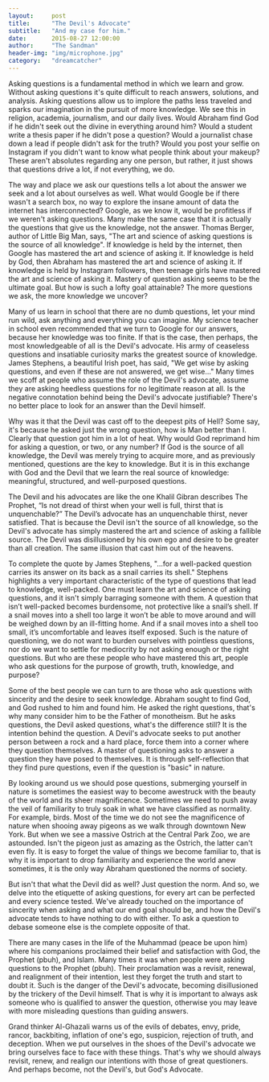 ```yaml
---
layout:     post
title:      "The Devil's Advocate"
subtitle:   "And my case for him."
date:       2015-08-27 12:00:00
author:     "The Sandman"
header-img: "img/microphone.jpg"
category:   "dreamcatcher"
---
```


<p>Asking questions is a fundamental method in which we learn and grow. Without asking questions it's quite difficult to reach answers, solutions, and analysis. Asking questions allow us to implore the paths less traveled and sparks our imagination in the pursuit of more knowledge. We see this in religion, academia, journalism, and our daily lives. Would Abraham find God if he didn't seek out the divine in everything around him? Would a student write a thesis paper if he didn't pose a question? Would a journalist chase down a lead if people didn't ask for the truth? Would you post your selfie on Instagram if you didn't want to know what people think about your makeup? These aren't absolutes regarding any one person, but rather, it just shows that questions drive a lot, if not everything, we do.</p>

<p>The way and place we ask our questions tells a lot about the answer we seek and a lot about ourselves as well. What would Google be if there wasn't a search box, no way to explore the insane amount of data the internet has interconnected? Google, as we know it, would be profitless if we weren't asking questions. Many make the same case that it is actually the questions that give us the knowledge, not the answer. Thomas Berger, author of Little Big Man, says, "The art and science of asking questions is the source of all knowledge". If knowledge is held by the internet, then Google has mastered the art and science of asking it. If knowledge is held by God, then Abraham has mastered the art and science of asking it. If knowledge is held by Instagram followers, then teenage girls have mastered the art and science of asking it. Mastery of question asking seems to be the ultimate goal. But how is such a lofty goal attainable? The more questions we ask, the more knowledge we uncover?</p>

<p>Many of us learn in school that there are no dumb questions, let your mind run wild, ask anything and everything you can imagine. My science teacher in school even recommended that we turn to Google for our answers, because her knowledge was too finite. If that is the case, then perhaps, the most knowledgeable of all is the Devil's advocate. His army of ceaseless questions and insatiable curiosity marks the greatest source of knowledge. James Stephens, a beautiful Irish poet, has said, "We get wise by asking questions, and even if these are not answered, we get wise..." Many times we scoff at people who assume the role of the Devil's advocate, assume they are asking heedless questions for no legitimate reason at all. Is the negative connotation behind being the Devil's advocate justifiable? There's no better place to look for an answer than the Devil himself.</p>

<p>Why was it that the Devil was cast off to the deepest pits of Hell? Some say, it's because he asked just the wrong question, how is Man better than I. Clearly that question got him in a lot of heat. Why would God reprimand him for asking a question, or two, or any number? If God is the source of all knowledge, the Devil was merely trying to acquire more, and as previously mentioned, questions are the key to knowledge. But it is in this exchange with God and the Devil that we learn the real source of knowledge: meaningful, structured, and well-purposed questions.</p>

<p>The Devil and his advocates are like the one Khalil Gibran describes The Prophet, “Is not dread of thirst when your well is full, thirst that is unquenchable?” The Devil’s advocate has an unquenchable thirst, never satisfied. That is because the Devil isn't the source of all knowledge, so the Devil's advocate has simply mastered the art and science of asking a fallible source. The Devil was disillusioned by his own ego and desire to be greater than all creation. The same illusion that cast him out of the heavens.</p>

<p>To complete the quote by James Stephens, "...for a well-packed question carries its answer on its back as a snail carries its shell." Stephens highlights a very important characteristic of the type of questions that lead to knowledge, well-packed. One must learn the art and science of asking questions, and it isn't simply barraging someone with them. A question that isn’t well-packed becomes burdensome, not protective like a snail’s shell. If a snail moves into a shell too large it won’t be able to move around and will be weighed down by an ill-fitting home. And if a snail moves into a shell too small, it’s uncomfortable and leaves itself exposed. Such is the nature of questioning, we do not want to burden ourselves with pointless questions, nor do we want to settle for mediocrity by not asking enough or the right questions. But who are these people who have mastered this art, people who ask questions for the purpose of growth, truth, knowledge, and purpose?</p>

<p>Some of the best people we can turn to are those who ask questions with sincerity and the desire to seek knowledge. Abraham sought to find God, and God rushed to him and found him. He asked the right questions, that's why many consider him to be the Father of monotheism. But he asks questions, the Devil asked questions, what's the difference still? It is the intention behind the question. A Devil's advocate seeks to put another person between a rock and a hard place, force them into a corner where they question themselves. A master of questioning asks to answer a question they have posed to themselves. It is through self-reflection that they find pure questions, even if the question is "basic" in nature.</p>

<p>By looking around us we should pose questions, submerging yourself in nature is sometimes the easiest way to become awestruck with the beauty of the world and its sheer magnificence. Sometimes we need to push away the veil of familiarity to truly soak in what we have classified as normality. For example, birds. Most of the time we do not see the magnificence of nature when shooing away pigeons as we walk through downtown New York. But when we see a massive Ostrich at the Central Park Zoo, we are astounded. Isn't the pigeon just as amazing as the Ostrich, the latter can't even fly. It is easy to forget the value of things we become familiar to, that is why it is important to drop familiarity and experience the world anew sometimes, it is the only way Abraham questioned the norms of society.</p>

<p>But isn't that what the Devil did as well? Just question the norm. And so, we delve into the etiquette of asking questions, for every art can be perfected and every science tested. We've already touched on the importance of sincerity when asking and what our end goal should be, and how the Devil's advocate tends to have nothing to do with either. To ask a question to debase someone else is the complete opposite of that.</p>

<p>There are many cases in the life of the Muhammad (peace be upon him) where his companions proclaimed their belief and satisfaction with God, the Prophet (pbuh), and Islam. Many times it was when people were asking questions to the Prophet (pbuh). Their proclamation was a revisit, renewal, and realignment of their intention, lest they forget the truth and start to doubt it. Such is the danger of the Devil's advocate, becoming disillusioned by the trickery of the Devil himself. That is why it is important to always ask someone who is qualified to answer the question, otherwise you may leave with more misleading questions than guiding answers.</p>

<p>Grand thinker Al-Ghazali warns us of the evils of debates, envy, pride, rancor, backbiting, inflation of one's ego, suspicion, rejection of truth, and deception. When we put ourselves in the shoes of the Devil's advocate we bring ourselves face to face with these things. That's why we should always revisit, renew, and realign our intentions with those of great questioners. And perhaps become, not the Devil's, but God's Advocate.</p>